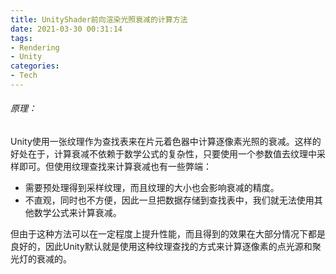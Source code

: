 ```yaml
---
title: UnityShader前向渲染光照衰减的计算方法
date: 2021-03-30 00:31:14
tags:
- Rendering
- Unity
categories:
- Tech
---
```


###### 原理：

Unity使用一张纹理作为查找表来在片元着色器中计算逐像素光照的衰减。这样的好处在于，计算衰减不依赖于数学公式的复杂性，只要使用一个参数值去纹理中采样即可。但使用纹理查找来计算衰减也有一些弊端：

- 需要预处理得到采样纹理，而且纹理的大小也会影响衰减的精度。
- 不直观，同时也不方便，因此一旦把数据存储到查找表中，我们就无法使用其他数学公式来计算衰减。

但由于这种方法可以在一定程度上提升性能，而且得到的效果在大部分情况下都是良好的，因此Unity默认就是使用这种纹理查找的方式来计算逐像素的点光源和聚光灯的衰减的。

